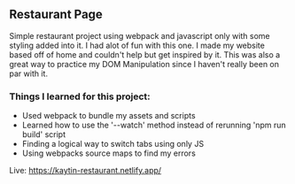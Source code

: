 ## Restaurant Page
Simple restaurant project using webpack and javascript only with some styling added into it.
I had alot of fun with this one. I made my website based off of home and couldn't help but get inspired by it.
This was also a great way to practice my DOM Manipulation since I haven't really been on par with it.

### Things I learned for this project:

- Used webpack to bundle my assets and scripts
- Learned how to use the '--watch' method instead of rerunning 'npm run build' script
- Finding a logical way to switch tabs using only JS
- Using webpacks source maps to find my errors

Live: https://kaytin-restaurant.netlify.app/
